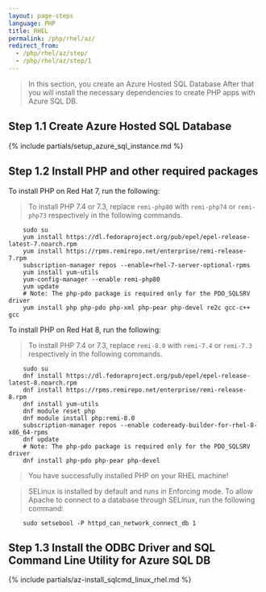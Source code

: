 ```yaml
---
layout: page-steps
language: PHP
title: RHEL
permalink: /php/rhel/az/
redirect_from:
  - /php/rhel/az/step/
  - /php/rhel/az/step/1
---
```


> In this section, you create an Azure Hosted SQL Database After that you will install the necessary dependencies to create PHP apps with Azure SQL DB.

## Step 1.1 Create Azure Hosted SQL Database

{% include partials/setup_azure_sql_instance.md %}

## Step 1.2 Install PHP and other required packages

To install PHP on Red Hat 7, run the following:

> To install PHP 7.4 or 7.3, replace `remi-php80` with `remi-php74` or `remi-php73` respectively in the following commands.

```terminal
    sudo su
    yum install https://dl.fedoraproject.org/pub/epel/epel-release-latest-7.noarch.rpm
    yum install https://rpms.remirepo.net/enterprise/remi-release-7.rpm
    subscription-manager repos --enable=rhel-7-server-optional-rpms
    yum install yum-utils
    yum-config-manager --enable remi-php80
    yum update
    # Note: The php-pdo package is required only for the PDO_SQLSRV driver
    yum install php php-pdo php-xml php-pear php-devel re2c gcc-c++ gcc
```

To install PHP on Red Hat 8, run the following:

> To install PHP 7.4 or 7.3, replace `remi-8.0` with `remi-7.4` or `remi-7.3` respectively in the following commands.

```terminal
    sudo su
    dnf install https://dl.fedoraproject.org/pub/epel/epel-release-latest-8.noarch.rpm
    dnf install https://rpms.remirepo.net/enterprise/remi-release-8.rpm
    dnf install yum-utils
    dnf module reset php
    dnf module install php:remi-8.0
    subscription-manager repos --enable codeready-builder-for-rhel-8-x86_64-rpms
    dnf update
    # Note: The php-pdo package is required only for the PDO_SQLSRV driver
    dnf install php-pdo php-pear php-devel
```

> You have successfully installed PHP on your RHEL machine!

> SELinux is installed by default and runs in Enforcing mode. To allow Apache to connect to a database through SELinux, run the following command: 

```terminal
    sudo setsebool -P httpd_can_network_connect_db 1
```

## Step 1.3 Install the ODBC Driver and SQL Command Line Utility for Azure SQL DB

{% include partials/az-install_sqlcmd_linux_rhel.md %}
